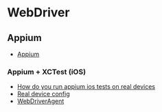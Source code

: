 # WebDriver

## Appium

* [Appium](https://github.com/orgs/appium)

### Appium + XCTest (iOS)

* [How do you run appium ios tests on real devices](https://blog.palo-it.com/en/how-do-you-run-appium-ios-tests-on-real-devices)
* [Real device config](https://github.com/appium/appium-xcuitest-driver/blob/master/docs/real-device-config.md)
* [WebDriverAgent](https://github.com/facebookarchive/WebDriverAgent)

